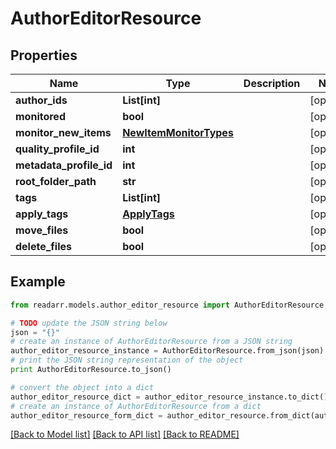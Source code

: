 # AuthorEditorResource


## Properties
Name | Type | Description | Notes
------------ | ------------- | ------------- | -------------
**author_ids** | **List[int]** |  | [optional] 
**monitored** | **bool** |  | [optional] 
**monitor_new_items** | [**NewItemMonitorTypes**](NewItemMonitorTypes.md) |  | [optional] 
**quality_profile_id** | **int** |  | [optional] 
**metadata_profile_id** | **int** |  | [optional] 
**root_folder_path** | **str** |  | [optional] 
**tags** | **List[int]** |  | [optional] 
**apply_tags** | [**ApplyTags**](ApplyTags.md) |  | [optional] 
**move_files** | **bool** |  | [optional] 
**delete_files** | **bool** |  | [optional] 

## Example

```python
from readarr.models.author_editor_resource import AuthorEditorResource

# TODO update the JSON string below
json = "{}"
# create an instance of AuthorEditorResource from a JSON string
author_editor_resource_instance = AuthorEditorResource.from_json(json)
# print the JSON string representation of the object
print AuthorEditorResource.to_json()

# convert the object into a dict
author_editor_resource_dict = author_editor_resource_instance.to_dict()
# create an instance of AuthorEditorResource from a dict
author_editor_resource_form_dict = author_editor_resource.from_dict(author_editor_resource_dict)
```
[[Back to Model list]](../README.md#documentation-for-models) [[Back to API list]](../README.md#documentation-for-api-endpoints) [[Back to README]](../README.md)


